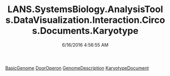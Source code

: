 ﻿---
title: LANS.SystemsBiology.AnalysisTools.DataVisualization.Interaction.Circos.Documents.Karyotype
date: 6/16/2016 4:56:55 AM
---

[BasicGenome](T-LANS.SystemsBiology.AnalysisTools.DataVisualization.Interaction.Circos.Documents.Karyotype.BasicGenome.html)
[DoorOperon](T-LANS.SystemsBiology.AnalysisTools.DataVisualization.Interaction.Circos.Documents.Karyotype.DoorOperon.html)
[GenomeDescription](T-LANS.SystemsBiology.AnalysisTools.DataVisualization.Interaction.Circos.Documents.Karyotype.GenomeDescription.html)
[KaryotypeDocument](T-LANS.SystemsBiology.AnalysisTools.DataVisualization.Interaction.Circos.Documents.Karyotype.KaryotypeDocument.html)
